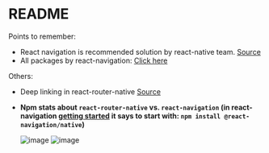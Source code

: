 # README

Points to remember:
- React navigation is recommended solution by react-native team. [Source](https://reactnative.dev/docs/navigation)
- All packages by react-navigation: [Click here](https://github.com/react-navigation/react-navigation/tree/main/packages)

Others:
- Deep linking in react-router-native [Source](https://v5.reactrouter.com/native/api/DeepLinking)

- **Npm stats about `react-router-native` vs. `react-navigation` (in react-navigation [getting started](https://reactnavigation.org/docs/getting-started/) it says to start with: `npm install @react-navigation/native`)**

  ![image](https://user-images.githubusercontent.com/31458531/181168170-35b2636b-845d-44cd-b9b1-04a7817fb2db.png)
  ![image](https://user-images.githubusercontent.com/31458531/181168015-c48a61dc-4d63-4738-b01f-f44d7f1e44bf.png)
